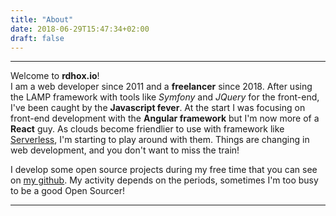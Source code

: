 ```yaml
---
title: "About"
date: 2018-06-29T15:47:34+02:00
draft: false
---
```


***

Welcome to **rdhox.io**!  
I am a web developer since 2011 and a **freelancer** since 2018. After using the LAMP framework with tools like _Symfony_ and _JQuery_ for the front-end, I've been caught by the **Javascript fever**. At the start I was focusing on front-end development with the **Angular framework** but I'm now more of a **React** guy. As clouds become friendlier to use with framework like [Serverless](https://serverless.com/), I'm starting to play around with them. Things are changing in web development, and you don't want to miss the train!

I develop some open source projects during my free time that you can see on [my github](https://github.com/rdhox/). My activity depends on the periods, sometimes I'm too busy to be a good Open Sourcer!  

***








